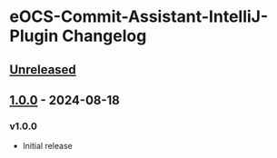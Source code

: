 <!-- Keep a Changelog guide -> https://keepachangelog.com -->

# eOCS-Commit-Assistant-IntelliJ-Plugin Changelog

## [Unreleased]

## [1.0.0] - 2024-08-18

### v1.0.0

- Initial release

[Unreleased]: https://github.com/fafeichter/eOCS-Commit-Assistant-IntelliJ-Plugin/compare/v1.0.0...HEAD
[1.0.0]: https://github.com/fafeichter/eOCS-Commit-Assistant-IntelliJ-Plugin/commits/v1.0.0
